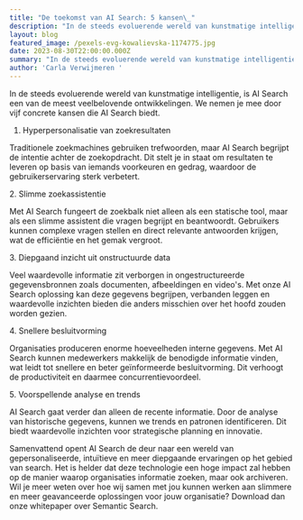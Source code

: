 ```yaml
---
title: "De toekomst van AI Search: 5 kansen\_"
description: "In de steeds evoluerende wereld van kunstmatige intelligentie, is AI Search een van de meest veelbelovende ontwikkelingen. We nemen je mee door vijf concrete kansen die AI Search biedt.\_"
layout: blog
featured_image: /pexels-evg-kowalievska-1174775.jpg
date: 2023-08-30T22:00:00.000Z
summary: "In de steeds evoluerende wereld van kunstmatige intelligentie, is AI Search een van de meest veelbelovende ontwikkelingen. We nemen je mee door vijf concrete kansen die AI Search biedt.\_\n\n"
author: 'Carla Verwijmeren '
---
```


In de steeds evoluerende wereld van kunstmatige intelligentie, is AI Search een van de meest veelbelovende ontwikkelingen. We nemen je mee door vijf concrete kansen die AI Search biedt. 

1. Hyperpersonalisatie van zoekresultaten 

Traditionele zoekmachines gebruiken trefwoorden, maar AI Search begrijpt de intentie achter de zoekopdracht. Dit stelt je in staat om resultaten te leveren op basis van iemands voorkeuren en gedrag, waardoor de gebruikerservaring sterk verbetert. 

2\. Slimme zoekassistentie 

Met AI Search fungeert de zoekbalk niet alleen als een statische tool, maar als een slimme assistent die vragen begrijpt en beantwoordt. Gebruikers kunnen complexe vragen stellen en direct relevante antwoorden krijgen, wat de efficiëntie en het gemak vergroot. 

3\. Diepgaand inzicht uit onstructuurde data 

Veel waardevolle informatie zit verborgen in ongestructureerde gegevensbronnen zoals documenten, afbeeldingen en video's. Met onze AI Search oplossing kan deze gegevens begrijpen, verbanden leggen en waardevolle inzichten bieden die anders misschien over het hoofd zouden worden gezien. 

4\. Snellere besluitvorming 

Organisaties produceren enorme hoeveelheden interne gegevens. Met AI Search kunnen medewerkers makkelijk de benodigde informatie vinden, wat leidt tot snellere en beter geïnformeerde besluitvorming. Dit verhoogt de productiviteit en daarmee concurrentievoordeel. 

5\. Voorspellende analyse en trends 

AI Search gaat verder dan alleen de recente informatie. Door de analyse van historische gegevens, kunnen we trends en patronen identificeren. Dit biedt waardevolle inzichten voor strategische planning en innovatie. 

Samenvattend opent AI Search de deur naar een wereld van gepersonaliseerde, intuïtieve en meer diepgaande ervaringen op het gebied van search. Het is helder dat deze technologie een hoge impact zal hebben op de manier waarop organisaties informatie zoeken, maar ook archiveren. Wil je meer weten over hoe wij samen met jou kunnen werken aan slimmere en meer geavanceerde oplossingen voor jouw organisatie? Download dan onze whitepaper over Semantic Search. 
